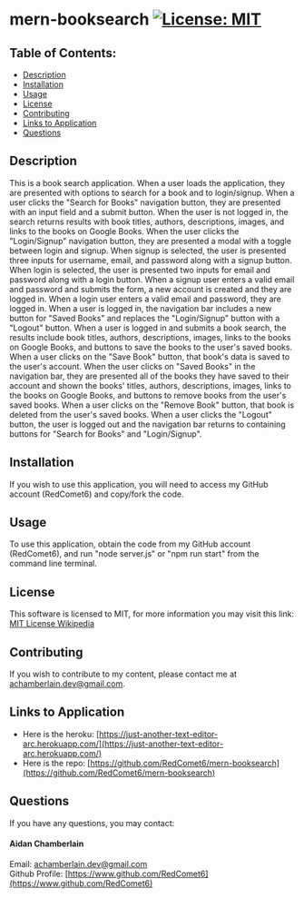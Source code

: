 # mern-booksearch [![License: MIT](https://img.shields.io/badge/License-MIT-yellow.svg)](https://opensource.org/licenses/MIT)

## Table of Contents:

-   [Description](./README.md#description)
-   [Installation](./README.md#installation)
-   [Usage](./README.md#usage)
-   [License](./README.md#license)
-   [Contributing](./README.md#contributing)
-   [Links to Application](./README.md#links-to-application)
-   [Questions](./README.md#questions)

## Description

This is a book search application. When a user loads the application, they are presented with options to search for a book and to login/signup. When a user clicks the "Search for Books" navigation button, they are presented with an input field and a submit button. When the user is not logged in, the search returns results with book titles, authors, descriptions, images, and links to the books on Google Books. When the user clicks the "Login/Signup" navigation button, they are presented a modal with a toggle between login and signup. When signup is selected, the user is presented three inputs for username, email, and password along with a signup button. When login is selected, the user is presented two inputs for email and password along with a login button. When a signup user enters a valid email and password and submits the form, a new account is created and they are logged in. When a login user enters a valid email and password, they are logged in. When a user is logged in, the navigation bar includes a new button for "Saved Books" and replaces the "Login/Signup" button with a "Logout" button. When a user is logged in and submits a book search, the results include book titles, authors, descriptions, images, links to the books on Google Books, and buttons to save the books to the user's saved books. When a user clicks on the "Save Book" button, that book's data is saved to the user's account. When the user clicks on "Saved Books" in the navigation bar, they are presented all of the books they have saved to their account and shown the books' titles, authors, descriptions, images, links to the books on Google Books, and buttons to remove books from the user's saved books. When a user clicks on the "Remove Book" button, that book is deleted from the user's saved books. When a user clicks the "Logout" button, the user is logged out and the navigation bar returns to containing buttons for "Search for Books" and "Login/Signup".

## Installation

If you wish to use this application, you will need to access my GitHub account (RedComet6) and copy/fork the code.

## Usage

To use this application, obtain the code from my GitHub account (RedComet6), and run "node server.js" or "npm run start" from the command line terminal.

## License

This software is licensed to MIT, for more information you may visit this link:
[MIT License Wikipedia](https://en.wikipedia.org/wiki/MIT_License)

## Contributing

If you wish to contribute to my content, please contact me at achamberlain.dev@gmail.com.

## Links to Application

-   Here is the heroku: [https://just-another-text-editor-arc.herokuapp.com/](https://just-another-text-editor-arc.herokuapp.com/)
-   Here is the repo: [https://github.com/RedComet6/mern-booksearch](https://github.com/RedComet6/mern-booksearch)

## Questions

If you have any questions, you may contact:

#### Aidan Chamberlain

Email: achamberlain.dev@gmail.com  
Github Profile: [https://www.github.com/RedComet6](https://www.github.com/RedComet6)
